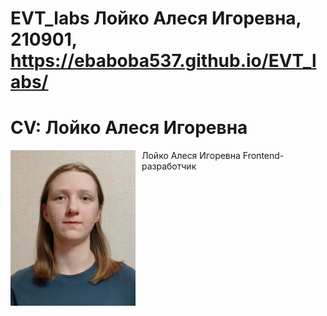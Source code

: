 # EVT_labs Лойко Алеся Игоревна, 210901, https://ebaboba537.github.io/EVT_labs/

# CV: Лойко Алеся Игоревна

<div style='display: flex; justify-content: left; gap: 10px;'>
<img src='lab_10/foto.jpg' style='width: 200px'>
<div>
  <span>Лойко Алеся Игоревна</span>
  <span>Frontend-разработчик</span>
</div>
</div>

